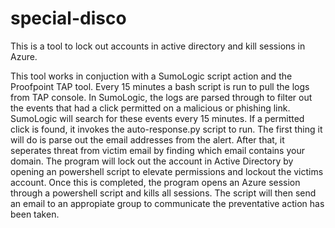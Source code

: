 # special-disco  

This is a tool to lock out accounts in active directory and kill sessions in Azure. 

This tool works in conjuction with a SumoLogic script action and the Proofpoint TAP tool. Every 15 minutes a bash script is run to pull the logs from TAP console. In SumoLogic, the logs are parsed through to filter out the events that had a click permitted on a malicious or phishing link. SumoLogic will search for these events every 15 minutes. If a permitted click is found, it invokes the auto-response.py script to run. The first thing it will do is parse out the email addresses from the alert. After that, it seperates threat from victim email by finding which email contains your domain. The program will lock out the account in Active Directory by opening an powershell script to elevate permissions and lockout the victims account. Once this is completed, the program opens an Azure session through a powershell script and kills all sessions. The script will then send an email to an appropiate group to communicate the preventative action has been taken.
